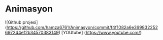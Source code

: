 # Animasyon
![Github projesi] (https://github.com/hamza6761/Animasyon/commit/f4f1082a6e369832252697244ef2b34570383149)
[YOUtube] (https://www.youtube.com/)
